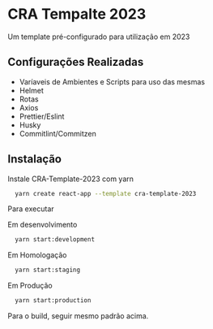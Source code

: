 # CRA Tempalte 2023

Um template pré-configurado para utilização em 2023

## Configurações Realizadas

- Varíaveis de Ambientes e Scripts para uso das mesmas
- Helmet
- Rotas
- Axios
- Prettier/Eslint
- Husky
- Commitlint/Commitzen

## Instalação

Instale CRA-Template-2023 com yarn

```bash
  yarn create react-app --template cra-template-2023
```

Para executar

Em desenvolvimento

```bash
  yarn start:development
```

Em Homologação

```bash
  yarn start:staging
```

Em Produção

```bash
  yarn start:production
```

Para o build, seguir mesmo padrão acima.
